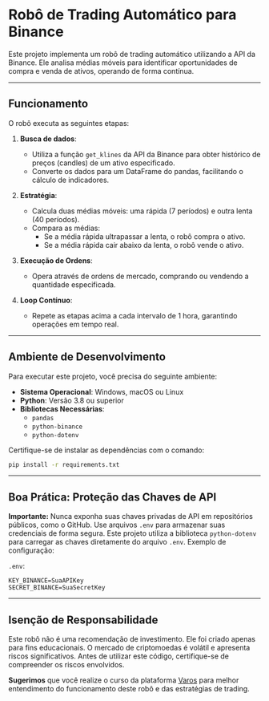 
# Robô de Trading Automático para Binance

Este projeto implementa um robô de trading automático utilizando a API da Binance. Ele analisa médias móveis para identificar oportunidades de compra e venda de ativos, operando de forma contínua.

---

## **Funcionamento**

O robô executa as seguintes etapas:

1. **Busca de dados**:
   - Utiliza a função `get_klines` da API da Binance para obter histórico de preços (candles) de um ativo especificado.
   - Converte os dados para um DataFrame do pandas, facilitando o cálculo de indicadores.

2. **Estratégia**:
   - Calcula duas médias móveis: uma rápida (7 períodos) e outra lenta (40 períodos).
   - Compara as médias:
     - Se a média rápida ultrapassar a lenta, o robô compra o ativo.
     - Se a média rápida cair abaixo da lenta, o robô vende o ativo.

3. **Execução de Ordens**:
   - Opera através de ordens de mercado, comprando ou vendendo a quantidade especificada.

4. **Loop Contínuo**:
   - Repete as etapas acima a cada intervalo de 1 hora, garantindo operações em tempo real.

---

## **Ambiente de Desenvolvimento**

Para executar este projeto, você precisa do seguinte ambiente:

- **Sistema Operacional**: Windows, macOS ou Linux
- **Python**: Versão 3.8 ou superior
- **Bibliotecas Necessárias**:
  - `pandas`
  - `python-binance`
  - `python-dotenv`

Certifique-se de instalar as dependências com o comando:
```bash
pip install -r requirements.txt
```

---

## **Boa Prática: Proteção das Chaves de API**

**Importante:** Nunca exponha suas chaves privadas de API em repositórios públicos, como o GitHub. Use arquivos `.env` para armazenar suas credenciais de forma segura. Este projeto utiliza a biblioteca `python-dotenv` para carregar as chaves diretamente do arquivo `.env`. Exemplo de configuração:

`.env`:
```plaintext
KEY_BINANCE=SuaAPIKey
SECRET_BINANCE=SuaSecretKey
```

---

## **Isenção de Responsabilidade**

Este robô não é uma recomendação de investimento. Ele foi criado apenas para fins educacionais. O mercado de criptomoedas é volátil e apresenta riscos significativos. Antes de utilizar este código, certifique-se de compreender os riscos envolvidos.

**Sugerimos** que você realize o curso da plataforma [Varos](https://plataforma.varos.com.br/) para melhor entendimento do funcionamento deste robô e das estratégias de trading.



